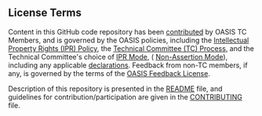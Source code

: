 ## License Terms

Content in this GitHub code repository has been <a href="https://www.oasis-open.org/policies-guidelines/ipr#def-contribution">contributed</a> by OASIS TC Members, 
and is governed by the OASIS policies, including the <a href="https://www.oasis-open.org/policies-guidelines/ipr">Intellectual Property Rights (IPR) Policy</a>, 
the <a href="https://www.oasis-open.org/policies-guidelines/tc-process">Technical Committee (TC) Process</a>, and the Technical Committee's choice of 
<a href="https://www.oasis-open.org/policies-guidelines/ipr#def-ipr-mode">IPR Mode</a>, 
( <a href="https://www.oasis-open.org/policies-guidelines/ipr/#Non-Assertion-Mode">Non-Assertion Mode</a>), including any applicable 
  <a href="https://www.oasis-open.org/committees/openc2/ipr.php">declarations</a>. Feedback from non-TC members, if any, is governed by the terms of the 
  <a href="https://www.oasis-open.org/policies-guidelines/ipr#appendixa">OASIS Feedback License</a>.

Description of this repository is presented in the <a href="https://github.com/oasis-tcs/openc2-jadn-im/blob/master/README.md">README</a> file, and guidelines 
  for contribution/participation are given in the <a href="https://github.com/oasis-tcs/openc2-jadn-im/blob/master/CONTRIBUTING.md">CONTRIBUTING</a> file.
